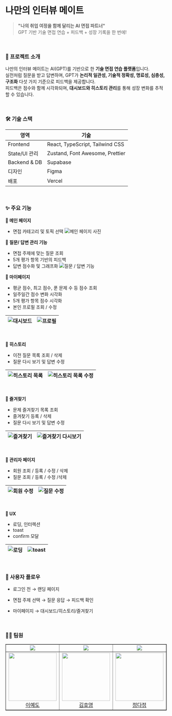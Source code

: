 # 나만의 인터뷰 메이트
> **"나의 취업 여정을 함께 달리는 AI 면접 파트너"** <br/>
GPT 기반 기술 면접 연습 + 피드백 + 성장 기록을 한 번에!

<br/>

### 📌 프로젝트 소개
나만의 인터뷰 메이트는 AI(GPT)를 기반으로 한 **기술 면접 연습 플랫폼**입니다. 
<br/>
실전처럼 질문을 받고 답변하며, GPT가 **논리적 일관성, 기술적 정확성, 명료성, 심층성, 구조화** 다섯 가지 기준으로 피드백을 제공합니다.
<br/>
피드백은 점수와 함께 시각화되며, **대시보드와 히스토리 관리**를 통해 성장 변화를 추적할 수 있습니다.

<br/>

### 🛠️ 기술 스택


| 영역 | 기술 |
| --- | --- |
| Frontend| React, TypeScript, Tailwind CSS | 
| State/UI 관리| Zustand, Font Awesome, Prettier | 
| Backend & DB | Supabase  | 
|디자인|Figma|
|배포|Vercel|	

<br/>

### ✨ 주요 기능
**🔹 메인 페이지**
- 면접 카테고리 및 토픽 선택
![메인 페이지 사진](https://i.postimg.cc/XYyfGTYC/image.png)   


**🔹 질문/ 답변 관리 기능**
- 면접 주제에 맞는 질문 조회
- 5개 평가 항목 기반의 피드백
- 답변 점수화 및 그래프화 
![질문 / 답변 기능](https://i.postimg.cc/L8CsSXpk/image.png)  

**🔹 마이페이지**
- 평균 점수, 최고 점수, 푼 문제 수 등 점수 조회
- 일주일간 점수 변화 시각화
- 5개 평가 항목 점수 시각화
- 본인 프로필 조회 / 수정


|![대시보드](https://i.postimg.cc/7ZMgnSSH/image.png)   | ![프로필](https://i.postimg.cc/15WSnjjs/image.png) |
| --- | --- |

<br/>

**🔹 히스토리**
- 이전 질문 목록 조회 / 삭제
- 질문 다시 보기 및 답변 수정


|![히스토리 목록](https://i.postimg.cc/tTwyV753/image.png)   | ![히스토리 목록 수정](https://i.postimg.cc/fTkmNP31/image.png) |
| --- | --- |

<br/>

**🔹 즐겨찾기**
- 문제 즐겨찾기 목록 조회
- 즐겨찾기 등록 / 삭제 
- 질문 다시 보기 및 답변 수정
  

|![즐겨찾기](https://i.postimg.cc/j5g23sh2/image.png)   | ![즐겨찾기 다시보기](https://i.postimg.cc/pVmKN754/image.png) |
| --- | --- |

<br/>

**🔹 관리자 페이지**
- 회원 조회 / 등록 / 수정 / 삭제
- 질문 조회 / 등록 / 수정 /삭제

|![회원 수정](https://i.postimg.cc/9MWcjvf9/2025-07-15-2-50-39.png)   | ![질문 수정](https://i.postimg.cc/fyyZVmmT/image.png) |
| --- | --- |


<br/>


**🔹 UX**
- 로딩, 인터렉션
- toast
- confirm 모달

|![로딩](https://i.postimg.cc/BQbRHJyb/image.png)   | ![toast](https://i.postimg.cc/jqFMVPgq/image.png) |
| --- | --- |


<br/>

### 🧩 사용자 플로우
- 로그인 전 → 랜딩 페이지

- 면접 주제 선택 → 질문 응답 → 피드백 확인

- 마이페이지 → 대시보드/히스토리/즐겨찾기

<br/>

### 🧑‍💻 팀원

<table  border="1">
    <td align="center">
        <img src="https://img.shields.io/badge/Frontend-61DAFB?style=for-the-badge&logo=react&logoColor=white"></img>
    </td>
     <td align="center">
        <img src="https://img.shields.io/badge/Frontend-61DAFB?style=for-the-badge&logo=react&logoColor=white"></img>
    </td>
 <td align="center">
        <img src="https://img.shields.io/badge/Frontend-61DAFB?style=for-the-badge&logo=react&logoColor=white"></img>
    </td>
    <tr>
        <td align="center">
            <img width=150 src ="https://avatars.githubusercontent.com/u/195626214?v=4"> <br/>
            <a href="https://github.com/ydsic">이예도</a>
        </td>
        <td align="center">
            <img width=150 src="https://avatars.githubusercontent.com/u/65858323?v=4"> <br/>
            <a href="https://github.com/kim-hoyoung">김호영</a>
        </td>
 <td align="center">
            <img width=150 src="https://avatars.githubusercontent.com/u/128393983?v=4"> <br/>
            <a href="https://github.com/daj3on9">정다정</a>
        </td>
    </tr>
</table>
